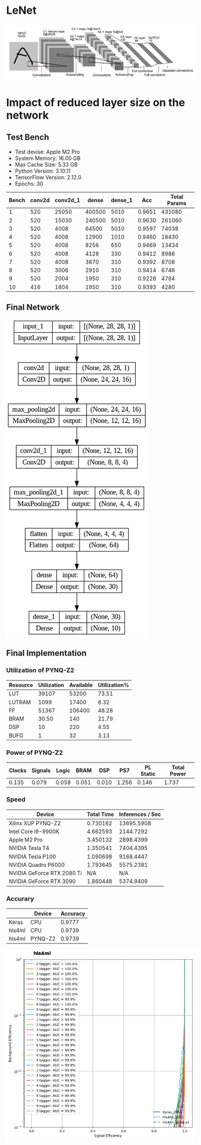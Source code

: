 # LeNet

![](Photos/LeNet_5.jpeg)

# Impact of reduced layer size on the network

## Test Bench
- Test devise: Apple M2 Pro
- System Memory: 16.00 GB
- Max Cache Size: 5.33 GB
- Python Version: 3.10.11
- TensorFlow Version: 2.12.0
- Epochs: 30

| Bench| conv2d | conv2d_1 | dense | dense_1 | Acc | Total Params |
|---------|---------|---------|---------|---------|---------|---------|
|1|520|25050|400500|5010|0.9651|431080|
|2|520|15030|240500|5010|0.9630|261060|
|3|520|4008|64500|5010|0.9597|74038|
|4|520|4008|12900|1010|0.9460|18430|
|5|520|4008|8256|650|0.9469|13434|
|6|520|4008|4128|330|0.9412|8986|
|7|520|4008|3870|310|0.9392|8708|
|8|520|3006|2910|310|0.9414|6746|
|9|520|2004|1950|310|0.9228|4784|
|10|416|1604|1950|310|0.9393|4280|

## Final Network

![](Photos/lenet_model.png)

## Final Implementation

### Utilization of PYNQ-Z2

| Resource| Utilization | Available | Utilization% | 
|---------|---------|---------|---------|
|LUT|39107|53200|73.51|
|LUTRAM|1099|17400|6.32|
|FF|51367|106400|48.28|
|BRAM|30.50|140|21.79|
|DSP|10|220|4.55|
|BUFG|1|32|3.13|

### Power of PYNQ-Z2
| Clocks| Signals | Logic | BRAM | DSP | PS7 | PL Static | Total Power 
|---------|---------|---------|---------|---------|---------|---------|---------|
|0.135|0.079|0.058|0.051|0.010|1.256|0.146|1.737|

### Speed 

| Device | Total Time | Inferences / Sec |  
|---------|---------|---------|
|Xilinx XUP PYNQ-Z2 | 0.730162 | 13695.5908|
|Intel Core i9-9900K| 4.662593 | 2144.7292|
|Apple M2 Pro|3.450132|2898.4399|
|NVIDIA Tesla T4|1.350541|7404.4395|
|NVIDIA Tesla P100|1.090698|9168.4447|
|NVIDIA Quadro P6000|1.793645|5575.2381|
|NVIDIA GeForce RTX 2080 Ti|N/A|N/A|
|NVIDIA GeForce RTX 3090|1.860448|5374.9409|



### Accurary


|| Device | Accuracy |
|---------|---------|---------|
|Keras|CPU|0.9777|
|hls4ml|CPU|0.9739|
|hls4ml|PYNQ-Z2|0.9739|

![](Photos/output.png)
